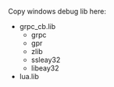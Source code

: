 Copy windows debug lib here:

* grpc_cb.lib
	* grpc
	* gpr
	* zlib
	* ssleay32
	* libeay32
* lua.lib
